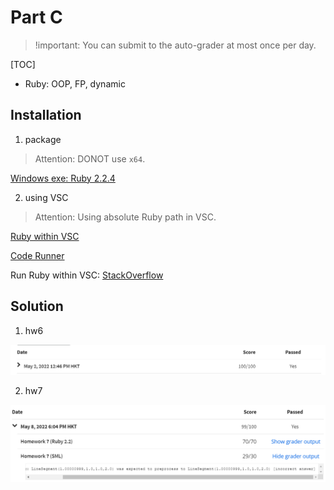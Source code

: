 # Part C

> !important: You can submit to the auto-grader at most once per day.

[TOC]

* Ruby: OOP, FP, dynamic

## Installation

1. package

> Attention: DONOT use `x64`.

[Windows exe: Ruby 2.2.4](https://github.com/oneclick/rubyinstaller/releases/download/ruby-2.2.4/rubyinstaller-2.2.4.exe)

2. using VSC

> Attention: Using absolute Ruby path in VSC.

[Ruby within VSC](https://marketplace.visualstudio.com/items?itemName=rebornix.Ruby)

[Code Runner](https://marketplace.visualstudio.com/items?itemName=formulahendry.code-runner)

Run Ruby within VSC: [StackOverflow](https://stackoverflow.com/questions/54917999/how-do-i-execute-a-ruby-script-using-vscode)

## Solution

1. hw6

![hw6](./img/hw6.png)

2. hw7

![hw7](./img/hw7.png)

